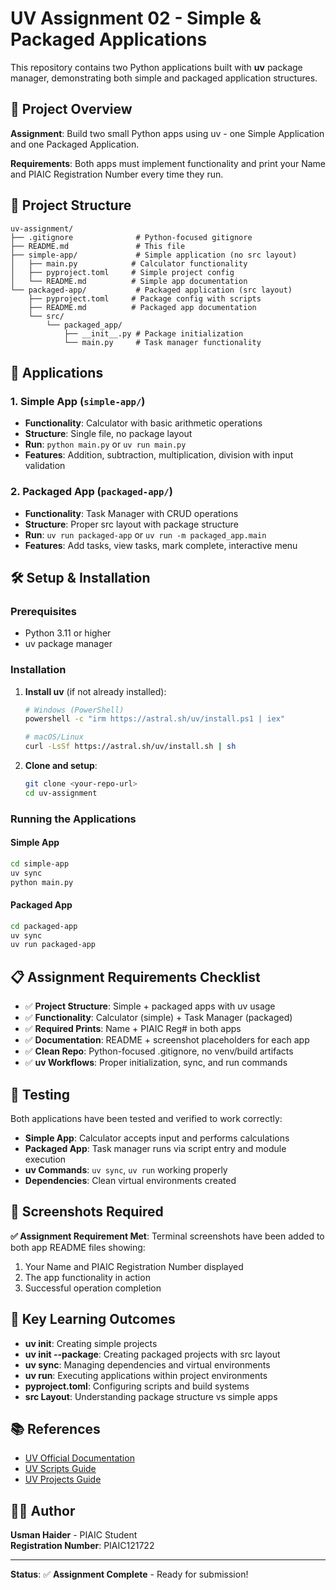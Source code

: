 # UV Assignment 02 - Simple & Packaged Applications

This repository contains two Python applications built with **uv** package manager, demonstrating both simple and packaged application structures.

## 🎯 Project Overview

**Assignment**: Build two small Python apps using uv - one Simple Application and one Packaged Application.

**Requirements**: Both apps must implement functionality and print your Name and PIAIC Registration Number every time they run.

## 📁 Project Structure

```
uv-assignment/
├── .gitignore              # Python-focused gitignore
├── README.md               # This file
├── simple-app/             # Simple application (no src layout)
│   ├── main.py            # Calculator functionality
│   ├── pyproject.toml     # Simple project config
│   └── README.md          # Simple app documentation
└── packaged-app/           # Packaged application (src layout)
    ├── pyproject.toml     # Package config with scripts
    ├── README.md          # Packaged app documentation
    └── src/
        └── packaged_app/
            ├── __init__.py # Package initialization
            └── main.py     # Task manager functionality
```

## 🚀 Applications

### 1. Simple App (`simple-app/`)
- **Functionality**: Calculator with basic arithmetic operations
- **Structure**: Single file, no package layout
- **Run**: `python main.py` or `uv run main.py`
- **Features**: Addition, subtraction, multiplication, division with input validation

### 2. Packaged App (`packaged-app/`)
- **Functionality**: Task Manager with CRUD operations
- **Structure**: Proper src layout with package structure
- **Run**: `uv run packaged-app` or `uv run -m packaged_app.main`
- **Features**: Add tasks, view tasks, mark complete, interactive menu

## 🛠️ Setup & Installation

### Prerequisites
- Python 3.11 or higher
- uv package manager

### Installation
1. **Install uv** (if not already installed):
   ```bash
   # Windows (PowerShell)
   powershell -c "irm https://astral.sh/uv/install.ps1 | iex"
   
   # macOS/Linux
   curl -LsSf https://astral.sh/uv/install.sh | sh
   ```

2. **Clone and setup**:
   ```bash
   git clone <your-repo-url>
   cd uv-assignment
   ```

### Running the Applications

#### Simple App
```bash
cd simple-app
uv sync
python main.py
```

#### Packaged App
```bash
cd packaged-app
uv sync
uv run packaged-app
```

## 📋 Assignment Requirements Checklist

- ✅ **Project Structure**: Simple + packaged apps with uv usage
- ✅ **Functionality**: Calculator (simple) + Task Manager (packaged)
- ✅ **Required Prints**: Name + PIAIC Reg# in both apps
- ✅ **Documentation**: README + screenshot placeholders for each app
- ✅ **Clean Repo**: Python-focused .gitignore, no venv/build artifacts
- ✅ **uv Workflows**: Proper initialization, sync, and run commands

## 🧪 Testing

Both applications have been tested and verified to work correctly:

- **Simple App**: Calculator accepts input and performs calculations
- **Packaged App**: Task manager runs via script entry and module execution
- **uv Commands**: `uv sync`, `uv run` working properly
- **Dependencies**: Clean virtual environments created

## 📸 Screenshots Required

**✅ Assignment Requirement Met**: Terminal screenshots have been added to both app README files showing:
1. Your Name and PIAIC Registration Number displayed
2. The app functionality in action
3. Successful operation completion

## 🔧 Key Learning Outcomes

- **uv init**: Creating simple projects
- **uv init --package**: Creating packaged projects with src layout
- **uv sync**: Managing dependencies and virtual environments
- **uv run**: Executing applications within project environments
- **pyproject.toml**: Configuring scripts and build systems
- **src Layout**: Understanding package structure vs simple apps

## 📚 References

- [UV Official Documentation](https://docs.astral.sh/uv/)
- [UV Scripts Guide](https://docs.astral.sh/uv/guides/scripts/)
- [UV Projects Guide](https://docs.astral.sh/uv/guides/projects/)

## 👨‍💻 Author

**Usman Haider** - PIAIC Student  
**Registration Number**: PIAIC121722

---

**Status**: ✅ **Assignment Complete** - Ready for submission!
